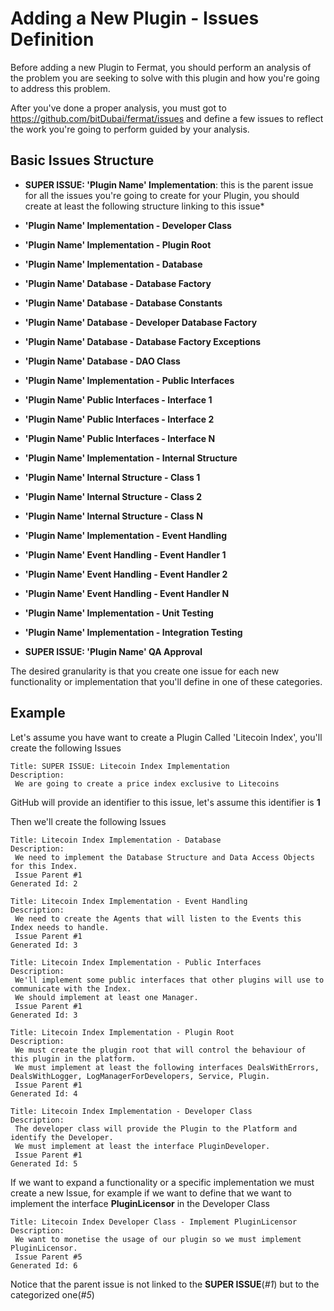 # Adding a New Plugin - Issues Definition

Before adding a new Plugin to Fermat, you should perform an analysis of the problem you are seeking to solve with this plugin and how you're going to address this problem.

After you've done a proper analysis, you must got to https://github.com/bitDubai/fermat/issues and define a few issues to reflect the work you're going to perform guided by your analysis.

## Basic Issues Structure

* **SUPER ISSUE: 'Plugin Name' Implementation**: this is the parent issue for all the issues you're going to create for your Plugin, you should create at least the following structure linking to this issue* 

* **'Plugin Name' Implementation - Developer Class**

* **'Plugin Name' Implementation - Plugin Root**

* **'Plugin Name' Implementation - Database**
 * **'Plugin Name' Database - Database Factory**
 * **'Plugin Name' Database - Database Constants**
 * **'Plugin Name' Database - Developer Database Factory**
 * **'Plugin Name' Database - Database Factory Exceptions**
 * **'Plugin Name' Database - DAO Class**

* **'Plugin Name' Implementation - Public Interfaces**
 * **'Plugin Name' Public Interfaces - Interface 1**
 * **'Plugin Name' Public Interfaces - Interface 2**
 * **'Plugin Name' Public Interfaces - Interface N**

* **'Plugin Name' Implementation - Internal Structure**
 * **'Plugin Name' Internal Structure - Class 1**
 * **'Plugin Name' Internal Structure - Class 2**
 * **'Plugin Name' Internal Structure - Class N**

* **'Plugin Name' Implementation - Event Handling**
 * **'Plugin Name' Event Handling - Event Handler 1**
 * **'Plugin Name' Event Handling - Event Handler 2**
 * **'Plugin Name' Event Handling - Event Handler N**

* **'Plugin Name' Implementation - Unit Testing**

* **'Plugin Name' Implementation - Integration Testing**
 
* **SUPER ISSUE: 'Plugin Name' QA Approval**

The desired granularity is that you create one issue for each new functionality or implementation that you'll define in one of these categories.  

## Example

Let's assume you have want to create a Plugin Called 'Litecoin Index', you'll create the following Issues 
```
Title: SUPER ISSUE: Litecoin Index Implementation
Description: 
 We are going to create a price index exclusive to Litecoins
```
GitHub will provide an identifier to this issue, let's assume this identifier is **1**
 
Then we'll create the following Issues
```
Title: Litecoin Index Implementation - Database
Description: 
 We need to implement the Database Structure and Data Access Objects for this Index. 
 Issue Parent #1
Generated Id: 2
```

```
Title: Litecoin Index Implementation - Event Handling
Description: 
 We need to create the Agents that will listen to the Events this Index needs to handle. 
 Issue Parent #1
Generated Id: 3
```

```
Title: Litecoin Index Implementation - Public Interfaces
Description: 
 We'll implement some public interfaces that other plugins will use to communicate with the Index. 
 We should implement at least one Manager. 
 Issue Parent #1
Generated Id: 3
```

```
Title: Litecoin Index Implementation - Plugin Root
Description: 
 We must create the plugin root that will control the behaviour of this plugin in the platform. 
 We must implement at least the following interfaces DealsWithErrors, DealsWithLogger, LogManagerForDevelopers, Service, Plugin. 
 Issue Parent #1
Generated Id: 4
```

```
Title: Litecoin Index Implementation - Developer Class
Description:
 The developer class will provide the Plugin to the Platform and identify the Developer. 
 We must implement at least the interface PluginDeveloper.
 Issue Parent #1
Generated Id: 5
```
If we want to expand a functionality or a specific implementation we must create a new Issue, for example if we want to define that we want to implement the interface **PluginLicensor** in the Developer Class
```
Title: Litecoin Index Developer Class - Implement PluginLicensor
Description: 
 We want to monetise the usage of our plugin so we must implement PluginLicensor. 
 Issue Parent #5
Generated Id: 6
```
Notice that the parent issue is not linked to the **SUPER ISSUE**(*#1*) but to the categorized one(*#5*)
